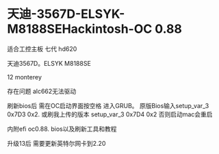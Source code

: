 # 天迪-3567D-ELSYK-M8188SEHackintosh-OC 0.88

适合工控主板 七代 hd620 


天迪3567D。ELSYK M8188SE


12 monterey



存在问题 alc662无法驱动


刷新bios后 需在OC启动界面按空格 进入GRUB。 原版Bios输入setup_var_3 0x7D3 0x2. 或刷我上传的版本 setup_var_3 0x7D4 0x2 否则启动mac会重启



内附efi  oc0.88.    bios以及刷新工具和教程

升级13后 需要更新英特尔网卡到2.20
